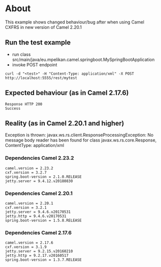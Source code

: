# About
This example shows changed behaviour/bug after when using Camel CXFRS in new version of Camel 2.20.1


## Run the test example
- run class src/main/java/eu.mpelikan.camel.springboot.MySpringBootApplication
- invoke POST endpoint

`curl -d "<test>" -H "Content-Type: application/xml" -X POST http://localhost:5555/rest/mytest`

## Expected behaviour (as in Camel 2.17.6)
```
Response HTTP 200
Success
```


## Reality (as in Camel 2.20.1 and higher)
Exception is thrown:
javax.ws.rs.client.ResponseProcessingException: No message body reader has been found for class javax.ws.rs.core.Response, ContentType: application/xml

### Dependencies Camel 2.23.2
```
camel.version = 2.23.2
cxf.version = 3.2.7
spring.boot-version = 2.1.0.RELEASE
jetty.server = 9.4.12.v20180830
```
### Dependencies Camel 2.20.1
```
camel.version = 2.20.1
cxf.version = 3.2.1
jetty.server = 9.4.6.v20170531
jetty.http = 9.4.6.v20170531
spring.boot-version = 1.5.8.RELEASE
```

### Dependencies Camel 2.17.6
```
camel.version = 2.17.6
cxf.version = 3.1.9
jetty.server = 9.2.15.v20160210
jetty.http = 9.2.17.v20160517
spring.boot-version = 1.3.7.RELEASE
```